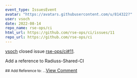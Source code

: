 ```yaml
---
event_type: IssuesEvent
avatar: "https://avatars.githubusercontent.com/u/814322?"
user: vsoch
date: 2022-08-14
repo_name: rse-ops/ci
html_url: https://github.com/rse-ops/ci/issues/11
repo_url: https://github.com/rse-ops/ci
---
```


<a href='https://github.com/vsoch' target='_blank'>vsoch</a> closed issue <a href='https://github.com/rse-ops/ci/issues/11' target='_blank'>rse-ops/ci#11</a>.

<p>Add a reference to Radiuss-Shared-CI</p><small>## Add Reference to:...</small><a href='https://github.com/rse-ops/ci/issues/11' target='_blank'>View Comment</a>
